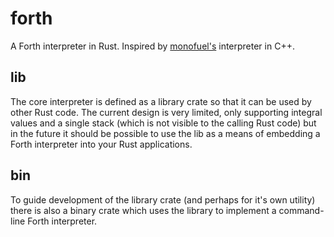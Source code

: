 # forth #

A Forth interpreter in Rust. Inspired by
[monofuel's](https://github.com/monofuel/monoForth) interpreter in C++.

## lib ##

The core interpreter is defined as a library crate so that it can be used by
other Rust code. The current design is very limited, only supporting integral
values and a single stack (which is not visible to the calling Rust code) but
in the future it should be possible to use the lib as a means of embedding a
Forth interpreter into your Rust applications.

## bin ##

To guide development of the library crate (and perhaps for it's own utility)
there is also a binary crate which uses the library to implement a command-line
Forth interpreter.
